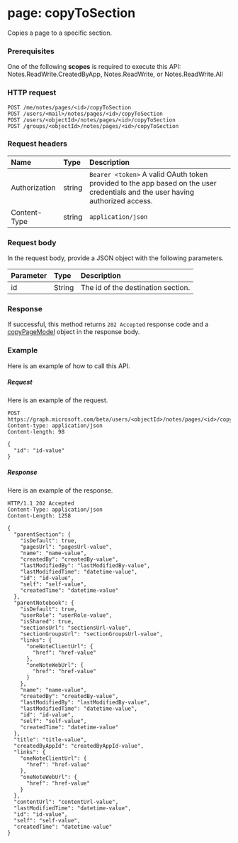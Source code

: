 # page: copyToSection
Copies a page to a specific section.

### Prerequisites
One of the following **scopes** is required to execute this API:   
Notes.ReadWrite.CreatedByApp, Notes.ReadWrite, or Notes.ReadWrite.All  
### HTTP request
<!-- { "blockType": "ignored" } -->
```http
POST /me/notes/pages/<id>/copyToSection
POST /users/<mail>/notes/pages/<id>/copyToSection
POST /users/<objectId>/notes/pages/<id>/copyToSection
POST /groups/<objectId>/notes/pages/<id>/copyToSection
```
### Request headers
| Name       | Type | Description|
|:---------------|:--------|:----------|
| Authorization  | string  | `Bearer <token>` A valid OAuth token provided to the app based on the user credentials and the user having authorized access. |
| Content-Type | string | `application/json` |

### Request body
In the request body, provide a JSON object with the following parameters.

| Parameter	   | Type	|Description|
|:---------------|:--------|:----------|
|id|String|The id of the destination section.|

<!--groupId missing-->
<!--|siteCollectionId|String||
|siteId|String||-->

### Response
If successful, this method returns `202 Accepted` response code and a [copyPageModel](../resources/copypagemodel.md) object in the response body.

### Example
Here is an example of how to call this API.
##### Request
Here is an example of the request.
<!-- {
  "blockType": "request",
  "name": "page_copytosection"
}-->
```http
POST https://graph.microsoft.com/beta/users/<objectId>/notes/pages/<id>/copyToSection
Content-type: application/json
Content-length: 98

{
  "id": "id-value"
}
```

##### Response
Here is an example of the response. <!--TEST no copy*Model in O365 implementation-->
<!-- {
  "blockType": "response",
  "truncated": false,
  "@odata.type": "microsoft.graph.copypagemodel"
} -->
```http
HTTP/1.1 202 Accepted
Content-Type: application/json
Content-Length: 1258

{
  "parentSection": {
    "isDefault": true,
    "pagesUrl": "pagesUrl-value",
    "name": "name-value",
    "createdBy": "createdBy-value",
    "lastModifiedBy": "lastModifiedBy-value",
    "lastModifiedTime": "datetime-value",
    "id": "id-value",
    "self": "self-value",
    "createdTime": "datetime-value"
  },
  "parentNotebook": {
    "isDefault": true,
    "userRole": "userRole-value",
    "isShared": true,
    "sectionsUrl": "sectionsUrl-value",
    "sectionGroupsUrl": "sectionGroupsUrl-value",
    "links": {
      "oneNoteClientUrl": {
        "href": "href-value"
      },
      "oneNoteWebUrl": {
        "href": "href-value"
      }
    },
    "name": "name-value",
    "createdBy": "createdBy-value",
    "lastModifiedBy": "lastModifiedBy-value",
    "lastModifiedTime": "datetime-value",
    "id": "id-value",
    "self": "self-value",
    "createdTime": "datetime-value"
  },
  "title": "title-value",
  "createdByAppId": "createdByAppId-value",
  "links": {
    "oneNoteClientUrl": {
      "href": "href-value"
    },
    "oneNoteWebUrl": {
      "href": "href-value"
    }
  },
  "contentUrl": "contentUrl-value",
  "lastModifiedTime": "datetime-value",
  "id": "id-value",
  "self": "self-value",
  "createdTime": "datetime-value"
}
```

<!-- uuid: 8fcb5dbc-d5aa-4681-8e31-b001d5168d79
2015-10-25 14:57:30 UTC -->
<!-- {
  "type": "#page.annotation",
  "description": "page: copyToSection",
  "keywords": "",
  "section": "documentation",
  "tocPath": ""
}-->